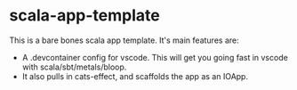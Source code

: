 # scala-app-template

This is a bare bones scala app template. It's main features are:

- A .devcontainer config for vscode. This will get you going fast in vscode with scala/sbt/metals/bloop.
- It also pulls in cats-effect, and scaffolds the app as an IOApp.
